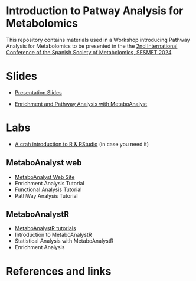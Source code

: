 # Introduction to Patway Analysis for Metabolomics

This repository contains materials used in a Workshop introducing Pathway Analysis for Metabolomics to be presented in the the [2nd International Conference of the Spanish Society of Metabolomics, SESMET 2024](https://congreso2024sevilla.sesmet.org/).

# Slides

- [Presentation Slides](https://aspteaching.github.io/AnIntro2PWA4Metabolomics/PWA-4_Metabolomics-Slides.html)

- [Enrichment and Pathway Analysis with MetaboAnalyst](https://github.com/ASPteaching/AnIntro2PWA4Metabolomics/blob/main/Wishart's-Pathway%20Analysis%20with%20MetaboAnalyst.pdf)

# Labs

- [A crah introduction to R & RStudio](https://github.com/ASPteaching/RforDataScience/blob/master/R4DataScience-1-Introduction_to_R.pdf) (in case you need it)

## MetaboAnalyst web

- [MetaboAnalyst Web Site](https://www.metaboanalyst.ca/)
- Enrichment Analysis Tutorial
- Functional Analysis Tutorial
- PathWay Analysis Tutorial

## MetaboAnalystR

- [MetaboAnalystR tutorials](https://www.metaboanalyst.ca/docs/RTutorial.xhtml)
- Introduction to MetaboAnalystR
- Statistical Analysis with MetaboAnalystR
- Enrichment Analysis

# References and links








